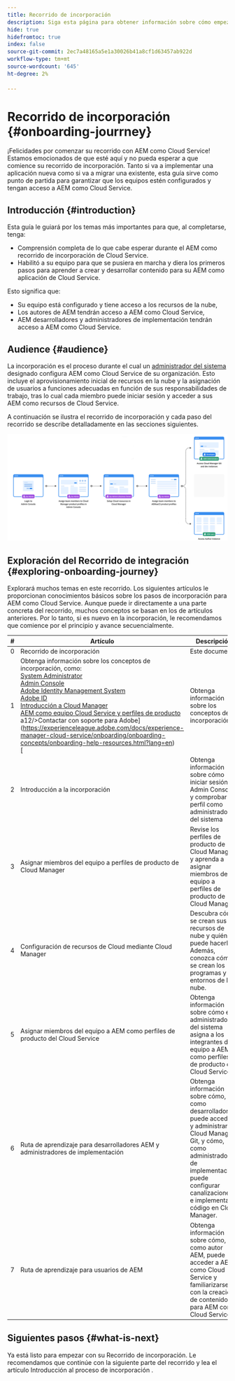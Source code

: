 ```yaml
---
title: Recorrido de incorporación
description: Siga esta página para obtener información sobre cómo empezar a utilizar el recorrido de incorporación
hide: true
hidefromtoc: true
index: false
source-git-commit: 2ec7a48165a5e1a30026b41a8cf1d63457ab922d
workflow-type: tm+mt
source-wordcount: '645'
ht-degree: 2%

---
```


# Recorrido de incorporación {#onboarding-jourrney}

¡Felicidades por comenzar su recorrido con AEM como Cloud Service! Estamos emocionados de que esté aquí y no pueda esperar a que comience su recorrido de incorporación. Tanto si va a implementar una aplicación nueva como si va a migrar una existente, esta guía sirve como punto de partida para garantizar que los equipos estén configurados y tengan acceso a AEM como Cloud Service.

## Introducción {#introduction}

Esta guía le guiará por los temas más importantes para que, al completarse, tenga:

* Comprensión completa de lo que cabe esperar durante el AEM como recorrido de incorporación de Cloud Service.
* Habilitó a su equipo para que se pusiera en marcha y diera los primeros pasos para aprender a crear y desarrollar contenido para su AEM como aplicación de Cloud Service.

Esto significa que:

* Su equipo está configurado y tiene acceso a los recursos de la nube,
* Los autores de AEM tendrán acceso a AEM como Cloud Service,
* AEM desarrolladores y administradores de implementación tendrán acceso a AEM como Cloud Service.


## Audience {#audience}

La incorporación es el proceso durante el cual un [administrador del sistema](https://experienceleague.adobe.com/docs/experience-manager-cloud-service/onboarding/onboarding-concepts/system-administrator.html?lang=en) designado configura AEM como Cloud Service de su organización. Esto incluye el aprovisionamiento inicial de recursos en la nube y la asignación de usuarios a funciones adecuadas en función de sus responsabilidades de trabajo, tras lo cual cada miembro puede iniciar sesión y acceder a sus AEM como recursos de Cloud Service.

A continuación se ilustra el recorrido de incorporación y cada paso del recorrido se describe detalladamente en las secciones siguientes.

![](/help/onboarding/onboarding-journey/assets/onboarding-journey.png)

## Exploración del Recorrido de integración {#exploring-onboarding-journey}

Explorará muchos temas en este recorrido. Los siguientes artículos le proporcionan conocimientos básicos sobre los pasos de incorporación para AEM como Cloud Service. Aunque puede ir directamente a una parte concreta del recorrido, muchos conceptos se basan en los de artículos anteriores. Por lo tanto, si es nuevo en la incorporación, le recomendamos que comience por el principio y avance secuencialmente.

| # | Artículo | Descripción |
|---|---|---|
| 0 | Recorrido de incorporación | Este documento |
| 1 | Obtenga información sobre los conceptos de incorporación, como:<br>[System Administrator](https://experienceleague.adobe.com/docs/experience-manager-cloud-service/onboarding/onboarding-concepts/system-administrator.html?lang=en)<br>[Admin Console](https://experienceleague.adobe.com/docs/experience-manager-cloud-service/onboarding/onboarding-concepts/admin-console.html?lang=en)<br>[Adobe Identity Management System](https://experienceleague.adobe.com/docs/experience-manager-cloud-service/onboarding/onboarding-concepts/ims.html?lang=en)<br>[Adobe ID](https://experienceleague.adobe.com/docs/experience-manager-cloud-service/onboarding/onboarding-concepts/adobe-id.html?lang=en)<br>[Introducción a Cloud Manager](https://experienceleague.adobe.com/docs/experience-manager-cloud-service/onboarding/onboarding-concepts/cloud-manager-introduction.html?lang=en)<br>[AEM como equipo Cloud Service y perfiles de producto](https://experienceleague.adobe.com/docs/experience-manager-cloud-service/onboarding/onboarding-concepts/aem-cs-team-product-profiles.html?lang=en) a12/>Contactar con soporte para Adobe](https://experienceleague.adobe.com/docs/experience-manager-cloud-service/onboarding/onboarding-concepts/onboarding-help-resources.html?lang=en)<br>[ | Obtenga información sobre los conceptos de incorporación. |
| 2 | Introducción a la incorporación | Obtenga información sobre cómo iniciar sesión en Admin Console y comprobar su perfil como administrador del sistema |
| 3 | Asignar miembros del equipo a perfiles de producto de Cloud Manager | Revise los perfiles de producto de Cloud Manager y aprenda a asignar miembros del equipo a perfiles de producto de Cloud Manager. |
| 4 | Configuración de recursos de Cloud mediante Cloud Manager | Descubra cómo se crean sus recursos de nube y quién puede hacerlo. Además, conozca cómo se crean los programas y entornos de la nube. |
| 5 | Asignar miembros del equipo a AEM como perfiles de producto del Cloud Service | Obtenga información sobre cómo el administrador del sistema asigna a los integrantes del equipo a AEM como perfiles de producto de Cloud Service. |
| 6 | Ruta de aprendizaje para desarrolladores AEM y administradores de implementación | Obtenga información sobre cómo, como desarrollador, puede acceder y administrar Cloud Manager Git, y cómo, como administrador de implementación, puede configurar canalizaciones e implementar código en Cloud Manager. |
| 7 | Ruta de aprendizaje para usuarios de AEM | Obtenga información sobre cómo, como autor AEM, puede acceder a AEM como Cloud Service y familiarizarse con la creación de contenido para AEM como Cloud Service. |

## Siguientes pasos {#what-is-next}

Ya está listo para empezar con su Recorrido de incorporación. Le recomendamos que continúe con la siguiente parte del recorrido y lea el artículo Introducción al proceso de incorporación .